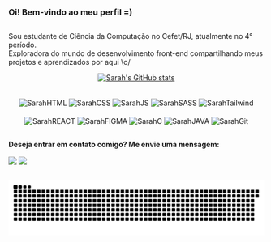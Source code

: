 ### Oi! Bem-vindo ao meu perfil =)
##
Sou estudante de Ciência da Computação no Cefet/RJ, atualmente no 4° período.\
Exploradora do mundo de desenvolvimento front-end compartilhando meus projetos e aprendizados por aqui \o/
<br>

  
  <div align="center">
    
  [![Sarah's GitHub stats](https://github-readme-stats.vercel.app/api?username=sarahscampos&show_icons=true&theme=tokyonight&bg_color=00000000)](https://github.com/sarahscampos/github-readme-stats)
  
  </div>

  <div style='display: inline_block' align="center"><br>
    <img align="center" alt='SarahHTML' height=30 weidth=40 src='https://img.shields.io/badge/HTML5-E34F26?style=for-the-badge&logo=html5&logoColor=white'/>  
    <img align="center" alt='SarahCSS' height=30 weidth=40 src='https://img.shields.io/badge/CSS3-1572B6?style=for-the-badge&logo=css3&logoColor=white'/> 
    <img align="center" alt='SarahJS' height=30 weidth=40 src='https://img.shields.io/badge/JavaScript-F7DF1E?style=for-the-badge&logo=javascript&logoColor=black'/> 
    <img align="center" alt='SarahSASS' height=30 weidth=40 src='https://img.shields.io/badge/Sass-CC6699?style=for-the-badge&logo=sass&logoColor=white'/>
    <img align="center" alt='SarahTailwind' height=30 weidth=40 src='https://img.shields.io/badge/Tailwind_CSS-38B2AC?style=for-the-badge&logo=tailwind-css&logoColor=white'/>
  </div>
  <div style='display: inline_block' align="center"><br>
    <img align="center" alt='SarahREACT' height=30 weidth=40 src='https://img.shields.io/badge/React-20232A?style=for-the-badge&logo=react&logoColor=61DAFB'/> 
    <img align="center" alt='SarahFIGMA' height=30 weidth=40 src='https://img.shields.io/badge/Figma-F24E1E?style=for-the-badge&logo=figma&logoColor=white'/> 
    <img align="center" alt='SarahC' height=30 weidth=40 src='https://img.shields.io/badge/C-00599C?style=for-the-badge&logo=c&logoColor=white'/> 
    <img align="center" alt='SarahJAVA' height=30 weidth=40 src='https://img.shields.io/badge/Java-ED8B00?style=for-the-badge&logo=openjdk&logoColor=white'/> 
    <img align="center" alt='SarahGit' height=30 weidth=40 src='https://img.shields.io/badge/GIT-E44C30?style=for-the-badge&logo=git&logoColor=white'/> 
  </div>

##
**Deseja entrar em contato comigo? Me envie uma mensagem:**
<div>
  <a href="https://www.linkedin.com/in/sarah-campos-dev/" target= "_blank" ><img align="center" src='https://img.shields.io/badge/LinkedIn-0077B5?style=for-the-badge&logo=linkedin&logoColor=white'/></a>
  <a href='mailto:sarahstephanycampos2@gmail.com' target= "_blank" ><img align="center" src='https://img.shields.io/badge/Gmail-D14836?style=for-the-badge&logo=gmail&logoColor=white'/></a> 
</div>
 
  
  ##

  <picture>
    <source media="(prefers-color-scheme: dark)" srcset="https://raw.githubusercontent.com/sarahscampos/sarahscampos/output/github-contribution-grid-snake-dark.svg">
    <source media="(prefers-color-scheme: light)" srcset="https://raw.githubusercontent.com/sarahscampos/sarahscampos/output/github-contribution-grid-snake.svg">
    <img alt="github contribution grid snake animation" src="https://raw.githubusercontent.com/sarahscampos/sarahscampos/output/github-contribution-grid-snake.svg">
  </picture>



